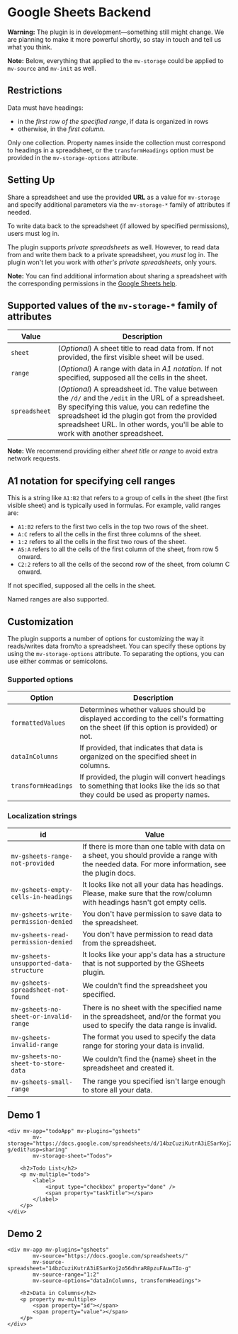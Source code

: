# Google Sheets Backend

**Warning:** The plugin is in development—something still might change. We are planning to make it more powerful shortly, so stay in touch and tell us what you think.

**Note:** Below, everything that applied to the `mv-storage` could be applied to `mv-source` and `mv-init` as well.

## Restrictions

Data must have headings:

- in the *first row of the specified range*, if data is organized in rows
- otherwise, in the *first column*.

Only one collection. Property names inside the collection must correspond to headings in a spreadsheet, or the `transformHeadings` option must be provided in the `mv-storage-options` attribute.

## Setting Up

Share a spreadsheet and use the provided **URL** as a value for `mv-storage` and specify additional parameters via the `mv-storage-*` family of attributes if needed.

To write data back to the spreadsheet (if allowed by specified permissions), users must log in.

The plugin supports *private spreadsheets* as well. However, to read data from and write them back to a private spreadsheet, you *must* log in. The plugin won't let you work with *other's private spreadsheets*, only yours.

**Note:** You can find additional information about sharing a spreadsheet with the corresponding permissions in the [Google Sheets help](https://support.google.com/docs/answer/2494822?hl=en).

## Supported values of the `mv-storage-*` family of attributes

| Value         | Description                                                                                             |
|---------------|---------------------------------------------------------------------------------------------------------|
| `sheet`       | (*Optional*) A sheet title to read data from. If not provided, the first visible sheet will be used.    |
| `range`       | (*Optional*) A range with data in *A1 notation*. If not specified, supposed all the cells in the sheet. |
| `spreadsheet` | (*Optional*) A spreadsheet id. The value between the `/d/` and the `/edit` in the URL of a spreadsheet. By specifying this value, you can redefine the spreadsheet id the plugin got from the provided spreadsheet URL. In other words, you'll be able to work with another spreadsheet. |

**Note:** We recommend providing either *sheet title* or *range* to avoid extra network requests.
## A1 notation for specifying cell ranges

This is a string like `A1:B2` that refers to a group of cells in the sheet (the first visible sheet) and is typically used in formulas. For example, valid ranges are:

- `A1:B2` refers to the first two cells in the top two rows of the sheet.
- `A:C` refers to all the cells in the first three columns of the sheet.
- `1:2` refers to all the cells in the first two rows of the sheet.
- `A5:A` refers to all the cells of the first column of the sheet, from row 5 onward.
- `C2:2` refers to all the cells of the second row of the sheet, from column C onward.

If not specified, supposed all the cells in the sheet.

Named ranges are also supported.

## Customization

The plugin supports a number of options for customizing the way it reads/writes data from/to a spreadsheet. You can specify these options by using the `mv-storage-options` attribute. To separating the options, you can use either commas or semicolons.

### Supported options

| Option             | Description                                                                                                                        |
|--------------------|------------------------------------------------------------------------------------------------------------------------------------|
| `formattedValues`  | Determines whether values should be displayed according to the cell's formatting on the sheet (if this option is provided) or not. |
| `dataInColumns`    | If provided, that indicates that data is organized on the specified sheet in columns.                                              |
| `transformHeadings` | If provided, the plugin will convert headings to something that looks like the ids so that they could be used as property names.    |

### Localization strings

| id                                      | Value                                                                                                                                             |
|-----------------------------------------|---------------------------------------------------------------------------------------------------------------------------------------------------|
| `mv-gsheets-range-not-provided`         | If there is more than one table with data on a sheet, you should provide a range with the needed data. For more information, see the plugin docs. |
| `mv-gsheets-empty-cells-in-headings`    | It looks like not all your data has headings. Please, make sure that the row/column with headings hasn't got empty cells.                         |
| `mv-gsheets-write-permission-denied`    | You don't have permission to save data to the spreadsheet.                                                                                        |
| `mv-gsheets-read-permission-denied`     | You don't have permission to read data from the spreadsheet.                                                                                      |
| `mv-gsheets-unsupported-data-structure` | It looks like your app's data has a structure that is not supported by the GSheets plugin.                                                        |
| `mv-gsheets-spreadsheet-not-found`      | We couldn't find the spreadsheet you specified.                                                                                                   |
| `mv-gsheets-no-sheet-or-invalid-range`  | There is no sheet with the specified name in the spreadsheet, and/or the format you used to specify the data range is invalid.                    |
| `mv-gsheets-invalid-range`              | The format you used to specify the data range for storing your data is invalid.                                                                   |
| `mv-gsheets-no-sheet-to-store-data`     | We couldn't find the {name} sheet in the spreadsheet and created it.                                                                              |
| `mv-gsheets-small-range`                | The range you specified isn't large enough to store all your data.                                                                                |

## Demo 1

```markup
<div mv-app="todoApp" mv-plugins="gsheets"
		mv-storage="https://docs.google.com/spreadsheets/d/14bzCuziKutrA3iESarKoj2o56dhraR8pzuFAuwTIo-g/edit?usp=sharing"
		mv-storage-sheet="Todos">

	<h2>Todo List</h2>
	<p mv-multiple="todo">
		<label>
			<input type="checkbox" property="done" />
			<span property="taskTitle"></span>
		</label>
	</p>
</div>
```

## Demo 2

```markup
<div mv-app mv-plugins="gsheets"
		mv-source="https://docs.google.com/spreadsheets/"
		mv-source-spreadsheet="14bzCuziKutrA3iESarKoj2o56dhraR8pzuFAuwTIo-g"
		mv-source-range="1:2"
		mv-source-options="dataInColumns, transformHeadings">

	<h2>Data in Columns</h2>
	<p property mv-multiple>
		<span property="id"></span>
		<span property="value"></span>
	</p>
</div>
```
